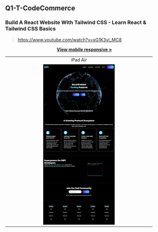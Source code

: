 ## Q1-T-CodeCommerce
### Build A React Website With Tailwind CSS - Learn React & Tailwind CSS Basics
> https://www.youtube.com/watch?v=xG1K3vl_MC8 

<p align="center">
  <a href="https://github.com/gooba-lap/Q1-LEARN-TailwindCSS/blob/Q1-T-CodeCommerce/z-file/iphone12pro.png"><strong>View mobile responsive »</strong></a>
</p>
  
<table>
  <tr>
    <td align="center">iPad Air</td>
  </tr>
  <tr>
    <td align="center"><img src="https://github.com/gooba-lap/Q1-LEARN-TailwindCSS/blob/Q1-T-CodeCommerce/z-file/ipadair.png" width=50%></td>
  </tr>
</table>

